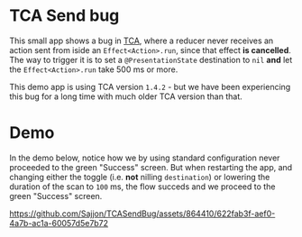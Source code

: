 #  TCA Send bug

This small app shows a bug in [TCA](https://github.com/pointfreeco/swift-composable-architecture), where a reducer never receives an action sent from iside an `Effect<Action>.run`, since that effect **is cancelled**. The way to trigger it is to set a `@PresentationState` destination to `nil` **and** let the `Effect<Action>.run` take 500 ms or more.

This demo app is using TCA version `1.4.2` - but we have been experiencing this bug for a long time with much older TCA version than that.

# Demo

In the demo below, notice how we by using standard configuration never proceeded to the green "Success" screen. But when restarting the app, and changing either the toggle (i.e. **not** nilling `destination`) or lowering the duration of the scan to `100` ms, the flow succeds and we proceed to the green "Success" screen.

https://github.com/Sajjon/TCASendBug/assets/864410/622fab3f-aef0-4a7b-ac1a-60057d5e7b72

